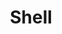 ---
title: "Shell"
url: /baton-rouge/shell-south-sherwood-forest-boulevard-2/
shop: Lebensmittel
---